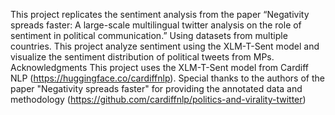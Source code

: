 This project replicates the sentiment analysis from the paper “Negativity spreads faster: A large-scale multilingual twitter analysis on the role of sentiment in political communication.” Using datasets from multiple countries. 
This project analyze sentiment using the XLM-T-Sent model and visualize the sentiment distribution of political tweets from MPs.
Acknowledgments
This project uses the XLM-T-Sent model from Cardiff NLP (https://huggingface.co/cardiffnlp). Special thanks to the authors of the paper "Negativity spreads faster" for providing the annotated data and methodology (https://github.com/cardiffnlp/politics-and-virality-twitter) 
